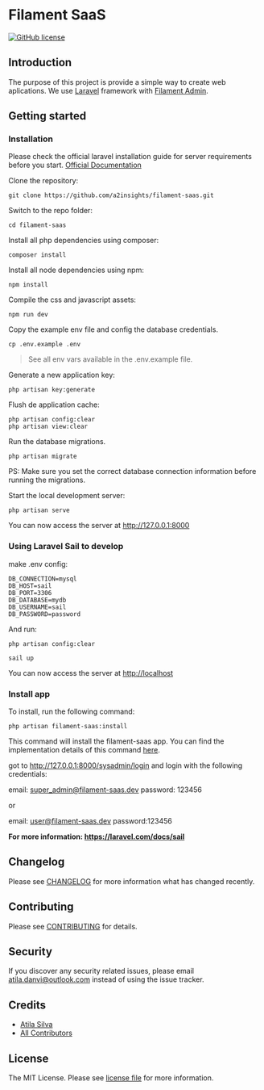 # Filament SaaS

[![GitHub license](https://img.shields.io/github/license/gothinkster/laravel-realworld-example-app.svg)](/LICENSE)

## Introduction

The purpose of this project is provide a simple way to create web aplications. We use [Laravel](https://laravel.com/) framework with [Filament Admin](https://filamentphp.com/).

## Getting started

### Installation

Please check the official laravel installation guide for server requirements before you start. [Official Documentation](https://laravel.com/docs/5.8/installation#installation)

Clone the repository:

    git clone https://github.com/a2insights/filament-saas.git

Switch to the repo folder:

    cd filament-saas

Install all php dependencies using composer:

    composer install

Install all node dependencies using npm:

    npm install

Compile the css and javascript assets:

    npm run dev

Copy the example env file and config the database credentials.

    cp .env.example .env

> See all env vars available in the .env.example file.

Generate a new application key:

    php artisan key:generate

Flush de application cache:

    php artisan config:clear
    php artisan view:clear

Run the database migrations.

    php artisan migrate

PS: Make sure you set the correct database connection information before running the migrations.

Start the local development server:

    php artisan serve

You can now access the server at <http://127.0.0.1:8000>

### Using Laravel Sail to develop

make .env config:

    DB_CONNECTION=mysql
    DB_HOST=sail
    DB_PORT=3306
    DB_DATABASE=mydb
    DB_USERNAME=sail
    DB_PASSWORD=password

And run:

    php artisan config:clear

    sail up

You can now access the server at <http://localhost>

### Install app

To install, run the following command:

    php artisan filament-saas:install

This command will install the filament-saas app. You can find the implementation details of this command [here](https://github.com/a2insights/filament-saas-core/blob/main/src/Console/FilamentAdminInstallCommand.php).

got to <http://127.0.0.1:8000/sysadmin/login> and login with the following credentials:

email: super_admin@filament-saas.dev
password: 123456

or

email: user@filament-saas.dev
password:123456

**For more information: <https://laravel.com/docs/sail>**

## Changelog

Please see [CHANGELOG](CHANGELOG.md) for more information what has changed recently.

## Contributing

Please see [CONTRIBUTING](CONTRIBUTING.md) for details.

## Security

If you discover any security related issues, please email atila.danvi@outlook.com instead of using the issue tracker.

## Credits

-   [Atila Silva](https://github.com/a21ns1g4ts)
-   [All Contributors](../../contributors)

## License

The MIT License. Please see [license file](LICENSE.md) for more information.
